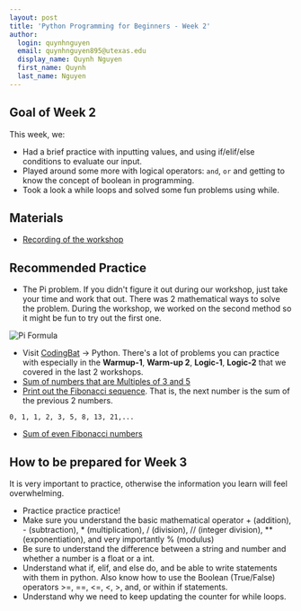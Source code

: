 ```yaml
---
layout: post
title: 'Python Programming for Beginners - Week 2'
author:
  login: quynhnguyen
  email: quynhnguyen895@utexas.edu
  display_name: Quynh Nguyen
  first_name: Quynh
  last_name: Nguyen
---
```


## Goal of Week 2

This week, we:

+ Had a brief practice with inputting values, and using if/elif/else conditions to evaluate our input.
+ Played around some more with logical operators: `and`, `or` and getting to know the concept of boolean in programming.
+ Took a look a while loops and solved some fun problems using while.

## Materials

+ [Recording of the workshop](https://www.youtube.com/watch?v=GCgKuk4DsmM)

## Recommended Practice

+ The Pi problem. If you didn't figure it out during our workshop, just take your time and work that out. There was 2 mathematical ways to solve the problem. During the workshop, we worked on the second method so it might be fun to try out the first one.

![Pi Formula](./media/f16-intro-python/pi_formula.png)


+ Visit [CodingBat](codingbat.com) -> Python. There's a lot of problems you can practice with especially in the **Warmup-1**, **Warm-up 2**, **Logic-1**, **Logic-2**  that we covered in the last 2 workshops.
+ [Sum of numbers that are Multiples of 3 and 5](https://projecteuler.net/problem=1)
+ [Print out the Fibonacci sequence](https://en.wikipedia.org/wiki/Fibonacci_number). That is, the next number is the sum of the previous 2 numbers.
```
0, 1, 1, 2, 3, 5, 8, 13, 21,...
```
+ [Sum of even Fibonacci numbers](https://projecteuler.net/problem=2)

## How to be prepared for Week 3

It is very important to practice, otherwise the information you learn will feel overwhelming.

+ Practice practice practice!
+ Make sure you understand the basic mathematical operator + (addition), - (subtraction), * (multiplication), / (division), // (integer division), ** (exponentiation), and very importantly % (modulus)
+ Be sure to understand the difference between a string and number and whether a number is a float or a int.
+ Understand what if, elif, and else do, and be able to write statements with them in python. Also know how to use the Boolean (True/False) operators >=, ==, <=, <, >, and, or within if statements.
+ Understand  why we need to keep updating the counter for while loops.
